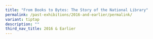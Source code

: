 ```yaml
---
title: "From Books to Bytes: The Story of the National Library"
permalink: /past-exhibitions/2016-and-earlier/permalink/
variant: tiptap
description: ""
third_nav_title: 2016 & Earlier
---
```

<p></p>